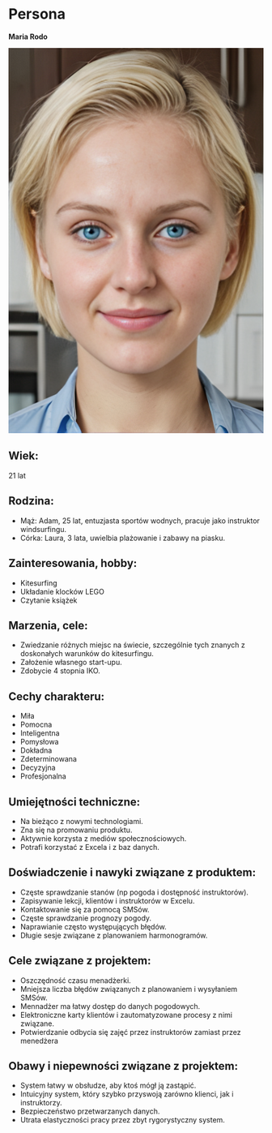 # Persona

**Maria Rodo**

![Alt text](../zdj%C4%99cia/maria-rodo.png)

## Wiek:

21 lat

## Rodzina:

* Mąż: Adam, 25 lat, entuzjasta sportów wodnych, pracuje jako instruktor windsurfingu.
* Córka: Laura, 3 lata, uwielbia plażowanie i zabawy na piasku.

## Zainteresowania, hobby:

* Kitesurfing
* Układanie klocków LEGO
* Czytanie książek

## Marzenia, cele:

* Zwiedzanie różnych miejsc na świecie, szczególnie tych znanych z doskonałych warunków do kitesurfingu.
* Założenie własnego start-upu.
* Zdobycie 4 stopnia IKO.

## Cechy charakteru:

* Miła
* Pomocna
* Inteligentna
* Pomysłowa
* Dokładna
* Zdeterminowana
* Decyzyjna
* Profesjonalna

## Umiejętności techniczne:

* Na bieżąco z nowymi technologiami.
* Zna się na promowaniu produktu.
* Aktywnie korzysta z mediów społecznościowych.
* Potrafi korzystać z Excela i z baz danych.

## Doświadczenie i nawyki związane z produktem:

* Częste sprawdzanie stanów (np pogoda i dostępność instruktorów).
* Zapisywanie lekcji, klientów i instruktorów w Excelu.
* Kontaktowanie się za pomocą SMSów.
* Częste sprawdzanie prognozy pogody.
* Naprawianie często występujących błędów.
* Długie sesje związane z planowaniem harmonogramów.

## Cele związane z projektem:

* Oszczędność czasu menadżerki.
* Mniejsza liczba błędów związanych z planowaniem i wysyłaniem SMSów.
* Mennadżer ma łatwy dostęp do danych pogodowych.
* Elektroniczne karty klientów i zautomatyzowane procesy z nimi związane.
* Potwierdzanie odbycia się zajęć przez instruktorów zamiast przez menedżera

## Obawy i niepewności związane z projektem:

* System łatwy w obsłudze, aby ktoś mógł ją zastąpić.
* Intuicyjny system, który szybko przyswoją zarówno klienci, jak i instruktorzy.
* Bezpieczeństwo przetwarzanych danych.
* Utrata elastyczności pracy przez zbyt rygorystyczny system.